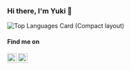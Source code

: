 ### Hi there, I'm Yuki 👋
![Top Languages Card (Compact layout)](https://github-readme-stats.vercel.app/api/top-langs/?username=redryerye&theme=prussian&layout=compact)

#### Find me on
<a href="https://www.linkedin.com/in/iamyukiyamamoto/">
  <img align="left" alt="Yuki's LinkdeIN" width="22px" src="https://cdn.jsdelivr.net/npm/simple-icons@v3/icons/linkedin.svg" />
</a>
<a href="https://twitter.com/redryerye">
  <img align="left" alt="Yuki Yamamoto | Twitter" width="22px" src="https://cdn.jsdelivr.net/npm/simple-icons@v3/icons/twitter.svg" />
</a>
